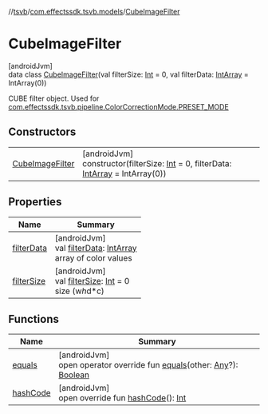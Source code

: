 //[tsvb](../../../index.md)/[com.effectssdk.tsvb.models](../index.md)/[CubeImageFilter](index.md)

# CubeImageFilter

[androidJvm]\
data class [CubeImageFilter](index.md)(val filterSize: [Int](https://kotlinlang.org/api/latest/jvm/stdlib/kotlin/-int/index.html) = 0, val filterData: [IntArray](https://kotlinlang.org/api/latest/jvm/stdlib/kotlin/-int-array/index.html) = IntArray(0))

CUBE filter object. Used for [com.effectssdk.tsvb.pipeline.ColorCorrectionMode.PRESET_MODE](../../com.effectssdk.tsvb.pipeline/-color-correction-mode/-p-r-e-s-e-t_-m-o-d-e/index.md)

## Constructors

| | |
|---|---|
| [CubeImageFilter](-cube-image-filter.md) | [androidJvm]<br>constructor(filterSize: [Int](https://kotlinlang.org/api/latest/jvm/stdlib/kotlin/-int/index.html) = 0, filterData: [IntArray](https://kotlinlang.org/api/latest/jvm/stdlib/kotlin/-int-array/index.html) = IntArray(0)) |

## Properties

| Name | Summary |
|---|---|
| [filterData](filter-data.md) | [androidJvm]<br>val [filterData](filter-data.md): [IntArray](https://kotlinlang.org/api/latest/jvm/stdlib/kotlin/-int-array/index.html)<br>array of color values |
| [filterSize](filter-size.md) | [androidJvm]<br>val [filterSize](filter-size.md): [Int](https://kotlinlang.org/api/latest/jvm/stdlib/kotlin/-int/index.html) = 0<br>size (w*h*d*c) |

## Functions

| Name | Summary |
|---|---|
| [equals](equals.md) | [androidJvm]<br>open operator override fun [equals](equals.md)(other: [Any](https://kotlinlang.org/api/latest/jvm/stdlib/kotlin/-any/index.html)?): [Boolean](https://kotlinlang.org/api/latest/jvm/stdlib/kotlin/-boolean/index.html) |
| [hashCode](hash-code.md) | [androidJvm]<br>open override fun [hashCode](hash-code.md)(): [Int](https://kotlinlang.org/api/latest/jvm/stdlib/kotlin/-int/index.html) |
